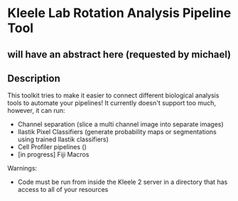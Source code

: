 # Kleele Lab Rotation Analysis Pipeline Tool

## will have an abstract here (requested by michael)

## Description
This toolkit tries to make it easier to connect different biological analysis tools to automate your pipelines! It currently doesn't support too much, however, it can run:
- Channel separation (slice a multi channel image into separate images)
- Ilastik Pixel Classifiers (generate probability maps or segmentations using trained Ilastik classifiers)
- Cell Profiler pipelines ()
- [in progress] Fiji Macros

Warnings:
- Code must be run from inside the Kleele 2 server in a directory that has access to all of your resources